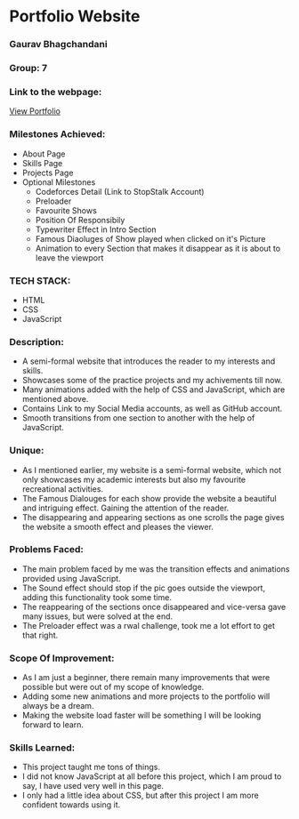 # Portfolio Website 

### Gaurav Bhagchandani
### Group: 7

### Link to the webpage:
[View Portfolio](https://gauravbhag51.github.io/profile/)
### Milestones Achieved:
 - About Page
- Skills Page
- Projects Page
- Optional Milestones
    - Codeforces Detail (Link to StopStalk Account)
    - Preloader
    - Favourite Shows
    - Position Of Responsibily
    - Typewriter Effect in Intro Section
    - Famous Diaoluges of Show played when clicked on it's Picture
    - Animation to every Section that makes it disappear as it is about to leave the viewport
 ### TECH STACK:
 - HTML
 - CSS
 - JavaScript
### Description:
- A semi-formal website that introduces the reader to my interests and skills.
- Showcases some of the practice projects and my achivements till now.
- Many animations added with the help of CSS and JavaScript, which are mentioned above.
- Contains Link to my Social Media accounts, as well as GitHub account.
- Smooth transitions from one section to another with the help of JavaScript.
### Unique:
- As I mentioned earlier, my website is a semi-formal website, which not only showcases my academic interests but also my favourite recreational activities.
- The Famous Dialouges for each show provide the website a beautiful and intriguing effect. Gaining the attention of the reader.
- The disappearing and appearing sections as one scrolls the page gives the website a smooth effect and pleases the viewer.
### Problems Faced:
- The main problem faced by me was the transition effects and animations provided using JavaScript.
- The Sound effect should stop if the pic goes outside the viewport, adding this functionality took some time.
- The reappearing of the sections once disappeared and vice-versa gave many issues, but were solved at the end.
- The Preloader effect was a rwal challenge, took me a lot effort to get that right.
### Scope Of Improvement:
- As I am just a beginner, there remain many improvements that were possible but were out of my scope of knowledge.
- Adding some new animations and more projects to the portfolio will always be a dream.
- Making the website load faster will be something I will be looking forward to learn.
### Skills Learned:
- This project taught me tons of things.
- I did not know JavaScript at all before this project, which I am proud to say, I have used very well in this page.
- I only had a little idea about CSS, but after this project I am more confident towards using it.
